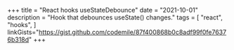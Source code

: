 +++
title = "React hooks useStateDebounce"
date = "2021-10-01"
description = "Hook that debounces useState() changes."
tags = [
    "react",
    "hooks",
]
linkGists="https://gist.github.com/codemile/87f400868b0c8adf99f0fe76376b318d"
+++
